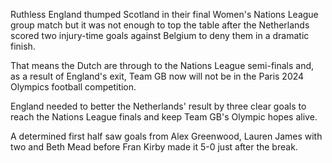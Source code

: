 Ruthless England thumped Scotland in their final Women's Nations League group match but it was not enough to top the table after the Netherlands scored two injury-time goals against Belgium to deny them in a dramatic finish.

That means the Dutch are through to the Nations League semi-finals and, as a result of England's exit, Team GB now will not be in the Paris 2024 Olympics football competition.

England needed to better the Netherlands' result by three clear goals to reach the Nations League finals and keep Team GB's Olympic hopes alive.

A determined first half saw goals from Alex Greenwood, Lauren James with two and Beth Mead before Fran Kirby made it 5-0 just after the break.
